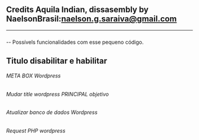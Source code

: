 ## Credits Aquila Indian, dissasembly by NaelsonBrasil:naelson.g.saraiva@gmail.com 
---

#####

-- Possívels funcionalidades com esse pequeno código.

## Titulo disabilitar e habilitar 

###### META BOX Wordpress
###### Mudar title wordpress PRINCIPAL objetivo
###### Atualizar banco de dados Wordpress
###### Request PHP wordpress